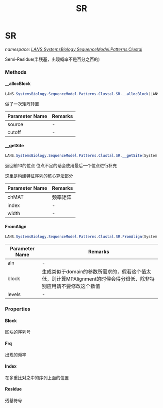 ﻿---
title: SR
---

# SR
_namespace: [LANS.SystemsBiology.SequenceModel.Patterns.Clustal](N-LANS.SystemsBiology.SequenceModel.Patterns.Clustal.html)_

Semi-Residue(半残基，出现概率不是百分之百的)



### Methods

#### __allocBlock
```csharp
LANS.SystemsBiology.SequenceModel.Patterns.Clustal.SR.__allocBlock(LANS.SystemsBiology.SequenceModel.Patterns.Clustal.SR[][],System.Double)
```
做了一次矩阵转置

|Parameter Name|Remarks|
|--------------|-------|
|source|-|
|cutoff|-|


#### __getSite
```csharp
LANS.SystemsBiology.SequenceModel.Patterns.Clustal.SR.__getSite(System.Char[][],System.Int32,System.Int32,System.Int32)
```
返回前10的位点
 位点不足的话会使用最后一个位点进行补充
 
 这里是构建特征序列的核心算法部分

|Parameter Name|Remarks|
|--------------|-------|
|chMAT|频率矩阵|
|index|-|
|width|-|


#### FromAlign
```csharp
LANS.SystemsBiology.SequenceModel.Patterns.Clustal.SR.FromAlign(System.Collections.Generic.IEnumerable{LANS.SystemsBiology.SequenceModel.FASTA.FastaToken},System.Double,System.Int32)
```


|Parameter Name|Remarks|
|--------------|-------|
|aln|-|
|block|生成类似于domain的参数所需求的，假若这个值太低，则计算MPAlignment的时候会得分很低，除非特别应用请不要修改这个数值|
|levels|-|



### Properties

#### Block
区块的序列号
#### Frq
出现的频率
#### Index
在多重比对之中的序列上面的位置
#### Residue
残基符号
